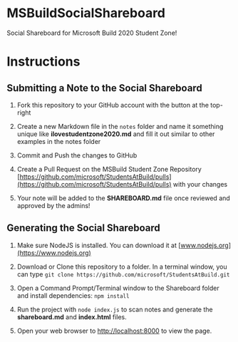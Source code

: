 # MSBuildSocialShareboard
Social Shareboard for Microsoft Build 2020 Student Zone!

# Instructions

## Submitting a Note to the Social Shareboard

1. Fork this repository to your GitHub account with the button at the top-right

2. Create a new Markdown file in the `notes` folder and name it something unique like **ilovestudentzone2020.md** and fill it out similar to other examples in the notes folder

3. Commit and Push the changes to GitHub

4. Create a Pull Request on the MSBuild Student Zone Repository [https://github.com/microsoft/StudentsAtBuild/pulls](https://github.com/microsoft/StudentsAtBuild/pulls) with your changes

5. Your note will be added to the **SHAREBOARD.md** file once reviewed and approved by the admins!

## Generating the Social Shareboard

1. Make sure NodeJS is installed. You can download it at [www.nodejs.org](https://www.nodejs.org)

2. Download or Clone this repository to a folder. In a terminal window, you can type `git clone https://github.com/microsoft/StudentsAtBuild.git`

3. Open a Command Prompt/Terminal window to the Shareboard folder and install dependencies: `npm install`

4. Run the project with `node index.js` to scan notes and generate the **shareboard.md** and **index.html** files.

5. Open your web browser to [http://localhost:8000](http://localhost:8000) to view the page.
